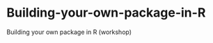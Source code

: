 Building-your-own-package-in-R
==============================

Building your own package in R (workshop)

